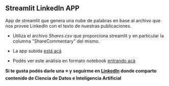 ## Streamlit LinkedIn APP 
App de streamlit que genera una nube de palabras en base al archivo que nos provee LinkedIn con el texto de nuestras publicaciones.

* Utiliza el archivo *Shares.csv* que proporciona streamlit y en particular la columna "ShareCommentary" del mismo.

* La app subida [está acá](https://share.streamlit.io/gej1/streamlit_linkedin/main) 

* Podés ver este análisis en formato notebook [entrando acá](https://gist.github.com/GEJ1/68a7525f6e38a074f1474db3e0f894d6)

**Si te gusta podés darle una ⭐ y seguirme en [LinkedIn](https://www.linkedin.com/in/gustavo-juantorena/) donde comparto contenido de Ciencia de Datos e Inteligencia Artificial**
